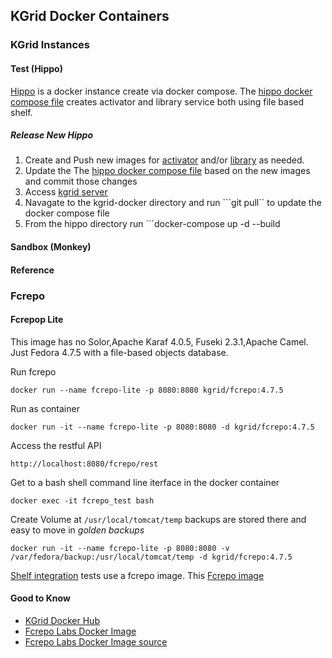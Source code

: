 
## KGrid Docker Containers

### KGrid Instances

#### Test (Hippo)
[Hippo](https://github.com/kgrid/kgrid.github.io/wiki/test) is a docker instance create via docker compose.  The [hippo docker compose file](https://github.com/kgrid/kgrid-docker/blob/master/hippo/docker-compose.yml) creates activator and library service both using file based shelf.

##### Release New Hippo
1. Create and Push new images for [activator](http://kgrid.org/kgrid-activator/docker/) and/or [library](http://kgrid.org/kgrid-library/docker/) as needed. 
1. Update the  The [hippo docker compose file](https://github.com/kgrid/kgrid-docker/blob/master/hippo/docker-compose.yml) based on the new images and commit those changes
1. Access [kgrid server](./kgrid-test)
1. Navagate to the kgrid-docker directory and run ```git pull`` to update the docker compose file
1. From the hippo directory run ```docker-compose up -d --build

#### Sandbox (Monkey)

#### Reference


### Fcrepo

#### Fcrepop Lite
This image has no Solor,Apache Karaf 4.0.5, Fuseki 2.3.1,Apache Camel. Just Fedora 4.7.5 with a file-based objects database.

Run fcrepo

```docker run --name fcrepo-lite -p 8080:8080 kgrid/fcrepo:4.7.5  ```

Run as container

 ```docker run -it --name fcrepo-lite -p 8080:8080 -d kgrid/fcrepo:4.7.5  ```

Access the restful API

```http://localhost:8080/fcrepo/rest```

Get to a bash shell command line iterface in the docker container

```
docker exec -it fcrepo_test bash
```
Create Volume at ```/usr/local/tomcat/temp``` backups are stored there and easy to move in _golden backups_
```
docker run -it --name fcrepo-lite -p 8080:8080 -v /var/fedora/backup:/usr/local/tomcat/temp -d kgrid/fcrepo:4.7.5
```

[Shelf integration](https://github.com/kgrid/kgrid-shelf#integration-tests) tests use a fcrepo image. This [Fcrepo image](https://hub.docker.com/r/kgrid/fcrepo/) 

#### Good to Know 
- [KGrid Docker Hub](https://hub.docker.com/r/kgrid)
- [Fcrepo Labs Docker Image](https://hub.docker.com/r/yinlinchen/fcrepo4-docker/)
- [Fcrepo Labs Docker Image source](https://github.com/fcrepo4-labs/fcrepo4-docker)





